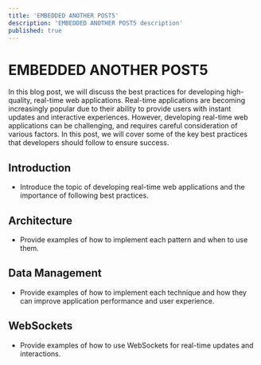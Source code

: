 ```yaml
---
title: 'EMBEDDED ANOTHER POST5'
description: 'EMBEDDED ANOTHER POST5 description'
published: true
---
```


# EMBEDDED ANOTHER POST5

In this blog post, we will discuss the best practices for developing high-quality, real-time web applications. Real-time applications are becoming increasingly popular due to their ability to provide users with instant updates and interactive experiences. However, developing real-time web applications can be challenging, and requires careful consideration of various factors. In this post, we will cover some of the key best practices that developers should follow to ensure success.

Introduction
------------

-   Introduce the topic of developing real-time web applications and the importance of following best practices.

Architecture
------------

-   Provide examples of how to implement each pattern and when to use them.

Data Management
---------------

-   Provide examples of how to implement each technique and how they can improve application performance and user experience.

WebSockets
----------

-   Provide examples of how to use WebSockets for real-time updates and interactions.

